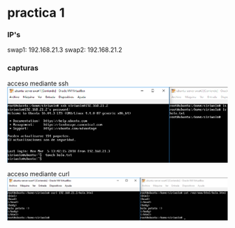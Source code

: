 # practica 1

### IP's
swap1: 192.168.21.3
swap2: 192.168.21.2

### capturas
acceso mediante ssh
![imagen conexion ssh](./Capturassh.PNG)

acceso mediante curl
![imagen conexion curl](./Capturacurl.PNG)
